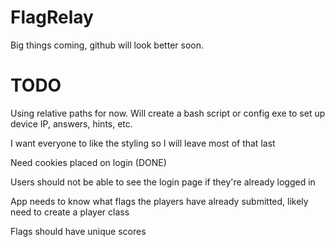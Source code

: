 # FlagRelay

Big things coming, github will look better soon.

# TODO

Using relative paths for now. Will create a bash script or config exe to set up device IP, answers, hints, etc.

I want everyone to like the styling so I will leave most of that last

Need cookies placed on login (DONE)

Users should not be able to see the login page if they're already logged in

App needs to know what flags the players have already submitted, likely need to create a player class

Flags should have unique scores
